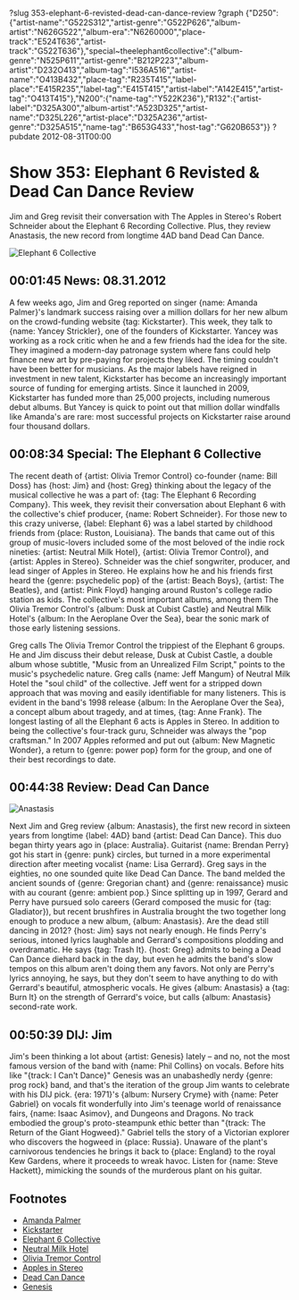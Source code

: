 ?slug 353-elephant-6-revisted-dead-can-dance-review
?graph {"D250":{"artist-name":"G522S312","artist-genre":"G522P626","album-artist":"N626G522","album-era":"N6260000","place-track":"E524T636","artist-track":"G522T636"},"special~theelephant6collective":{"album-genre":"N525P611","artist-genre":"B212P223","album-artist":"D232O413","album-tag":"I536A516","artist-name":"O413B432","place-tag":"R235T415","label-place":"E415R235","label-tag":"E415T415","artist-label":"A142E415","artist-tag":"O413T415"},"N200":{"name-tag":"Y522K236"},"R132":{"artist-label":"D325A300","album-artist":"A523D325","artist-name":"D325L226","artist-place":"D325A236","artist-genre":"D325A515","name-tag":"B653G433","host-tag":"G620B653"}}
?pubdate 2012-08-31T00:00

# Show 353: Elephant 6 Revisted & Dead Can Dance Review
Jim and Greg revisit their conversation with The Apples in Stereo's Robert Schneider about the Elephant 6 Recording Collective. Plus, they review Anastasis, the new record from longtime 4AD band Dead Can Dance.

![Elephant 6 Collective](http://static.soundopinions.org/images/2012/elephant6.jpg)

## 00:01:45 News: 08.31.2012
A few weeks ago, Jim and Greg reported on singer {name: Amanda Palmer}'s landmark success raising over a million dollars for her new album on the crowd-funding website {tag: Kickstarter}. This week, they talk to {name: Yancey Strickler}, one of the founders of Kickstarter. Yancey was working as a rock critic when he and a few friends had the idea for the site. They imagined a modern-day patronage system where fans could help finance new art by pre-paying for projects they liked. The timing couldn't have been better for musicians. As the major labels have reigned in investment in new talent, Kickstarter has become an increasingly important source of funding for emerging artists. Since it launched in 2009, Kickstarter has funded more than 25,000 projects, including numerous debut albums. But Yancey is quick to point out that million dollar windfalls like Amanda's are rare: most successful projects on Kickstarter raise around four thousand dollars.

## 00:08:34 Special: The Elephant 6 Collective
The recent death of {artist: Olivia Tremor Control} co-founder {name: Bill Doss} has {host: Jim} and {host: Greg} thinking about the legacy of the musical collective he was a part of: {tag: The Elephant 6 Recording Company}. This week, they revisit their conversation about Elephant 6 with the collective's chief producer, {name: Robert Schneider}. For those new to this crazy universe, {label: Elephant 6} was a label started by childhood friends from {place: Ruston, Louisiana}. The bands that came out of this group of music-lovers included some of the most beloved of the indie rock nineties: {artist: Neutral Milk Hotel}, {artist: Olivia Tremor Control}, and {artist: Apples in Stereo}. Schneider was the chief songwriter, producer, and lead singer of Apples in Stereo. He explains how he and his friends first heard the {genre: psychedelic pop} of the {artist: Beach Boys}, {artist: The Beatles}, and {artist: Pink Floyd} hanging around Ruston's college radio station as kids. The collective's most important albums, among them The Olivia Tremor Control's {album: Dusk at Cubist Castle} and Neutral Milk Hotel's {album: In the Aeroplane Over the Sea}, bear the sonic mark of those early listening sessions.

Greg calls The Olivia Tremor Control the trippiest of the Elephant 6 groups. He and Jim discuss their debut release, Dusk at Cubist Castle, a double album whose subtitle, "Music from an Unrealized Film Script," points to the music's psychedelic nature. Greg calls {name: Jeff Mangum} of Neutral Milk Hotel the "soul child" of the collective. Jeff went for a stripped down approach that was moving and easily identifiable for many listeners. This is evident in the band's 1998 release {album: In the Aeroplane Over the Sea}, a concept album about tragedy, and at times, {tag: Anne Frank}. The longest lasting of all the Elephant 6 acts is Apples in Stereo. In addition to being the collective's four-track guru, Schneider was always the "pop craftsman." In 2007 Apples reformed and put out {album: New Magnetic Wonder}, a return to {genre: power pop} form for the group, and one of their best recordings to date.

## 00:44:38 Review: Dead Can Dance
![Anastasis](http://is3.mzstatic.com/image/thumb/Music/v4/2a/e1/6d/2ae16d54-ea2e-780d-7d1d-090b52e08eba/source/600x600bb.jpg "7576985/881677436")

Next Jim and Greg review {album: Anastasis}, the first new record in sixteen years from longtime {label: 4AD} band {artist: Dead Can Dance}. This duo began thirty years ago in {place: Australia}. Guitarist {name: Brendan Perry} got his start in {genre: punk} circles, but turned in a more experimental direction after meeting vocalist {name: Lisa Gerrard}. Greg says in the eighties, no one sounded quite like Dead Can Dance. The band melded the ancient sounds of {genre: Gregorian chant} and {genre: renaissance} music with au courant {genre: ambient pop.} Since splitting up in 1997, Gerard and Perry have pursued solo careers (Gerard composed the music for {tag: Gladiator}), but recent brushfires in Australia brought the two together long enough to produce a new album, {album: Anastasis}. Are the dead still dancing in 2012? {host: Jim} says not nearly enough. He finds Perry's serious, intoned lyrics laughable and Gerrard's compositions plodding and overdramatic. He says {tag: Trash It}. {host: Greg} admits to being a Dead Can Dance diehard back in the day, but even he admits the band's slow tempos on this album aren't doing them any favors. Not only are Perry's lyrics annoying, he says, but they don't seem to have anything to do with Gerrard's beautiful, atmospheric vocals. He gives {album: Anastasis} a {tag: Burn It} on the strength of Gerrard's voice, but calls {album: Anastasis} second-rate work.

## 00:50:39 DIJ: Jim
Jim's been thinking a lot about {artist: Genesis} lately – and no, not the most famous version of the band with {name: Phil Collins} on vocals. Before hits like "{track: I Can't Dance}" Genesis was an unabashedly nerdy {genre: prog rock} band, and that's the iteration of the group Jim wants to celebrate with his DIJ pick. {era: 1971}'s {album: Nursery Cryme} with {name: Peter Gabriel} on vocals fit wonderfully into Jim's teenage world of renaissance fairs, {name: Isaac Asimov}, and Dungeons and Dragons. No track embodied the group's proto-steampunk ethic better than "{track: The Return of the Giant Hogweed}." Gabriel tells the story of a Victorian explorer who discovers the hogweed in {place: Russia}. Unaware of the plant's carnivorous tendencies he brings it back to {place: England} to the royal Kew Gardens, where it proceeds to wreak havoc. Listen for {name: Steve Hackett}, mimicking the sounds of the murderous plant on his guitar.

## Footnotes
- [Amanda Palmer](https://www.kickstarter.com/blog/amandas-million)
- [Kickstarter](https://www.kickstarter.com/)
- [Elephant 6 Collective](http://www.elephant6.com/)
- [Neutral Milk Hotel](http://www.walkingwallofwords.com/)
- [Olivia Tremor Control](http://www.oliviatremorcontrol.com/)
- [Apples in Stereo](http://theapplesinstereo.tumblr.com/)
- [Dead Can Dance](http://www.deadcandance.com/main/)
- [Genesis](http://www.allmusic.com/artist/genesis-mn0000199995)
